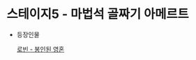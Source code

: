 # 스테이지5 - 마법석 골짜기 아메르트

- 등장인물
    
    [로빈 - 봉인된 영혼](../%E1%84%8F%E1%85%A2%E1%84%85%E1%85%B5%E1%86%A8%E1%84%90%E1%85%A5(%E1%84%80%E1%85%AE)%20d09cc78b6279468ca27e5db6fbbf530e/%E1%84%85%E1%85%A9%E1%84%87%E1%85%B5%E1%86%AB%20-%20%E1%84%87%E1%85%A9%E1%86%BC%E1%84%8B%E1%85%B5%E1%86%AB%E1%84%83%E1%85%AC%E1%86%AB%20%E1%84%8B%E1%85%A7%E1%86%BC%E1%84%92%E1%85%A9%E1%86%AB%20927716443c0a4555bcc1d0a303505b75.md)